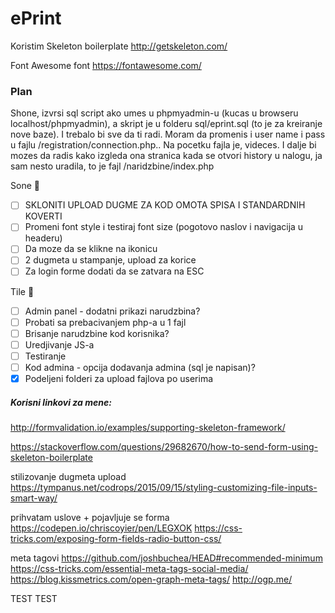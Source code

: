 # ePrint

Koristim Skeleton boilerplate
http://getskeleton.com/

Font Awesome font
https://fontawesome.com/

### Plan

Shone, izvrsi sql script ako umes u phpmyadmin-u (kucas u browseru localhost/phpmyadmin), a skript je u folderu sql/eprint.sql
(to je za kreiranje nove baze). I trebalo bi sve da ti radi. Moram da promenis i user name i pass u fajlu /registration/connection.php..
Na pocetku fajla je, videces. 
I dalje bi mozes da radis kako izgleda ona stranica kada se otvori history u nalogu, ja sam nesto uradila, to je fajl /naridzbine/index.php

Sone :baby_chick:
- [ ] SKLONITI UPLOAD DUGME ZA KOD OMOTA SPISA I STANDARDNIH KOVERTI
- [ ] Promeni font style i testiraj font size (pogotovo naslov i navigacija u headeru)
- [ ] Da moze da se klikne na ikonicu
- [ ] 2 dugmeta u stampanje, upload za korice
- [ ] Za login forme dodati da se zatvara na ESC

Tile :rabbit:
- [ ] Admin panel - dodatni prikazi narudzbina?
- [ ] Probati sa prebacivanjem php-a u 1 fajl 
- [ ] Brisanje narudzbine kod korisnika?
- [ ] Uredjivanje JS-a
- [ ] Testiranje
- [ ] Kod admina - opcija dodavanja admina (sql je napisan)?
- [x] Podeljeni folderi za upload fajlova po userima

##### Korisni linkovi za mene:
http://formvalidation.io/examples/supporting-skeleton-framework/

https://stackoverflow.com/questions/29682670/how-to-send-form-using-skeleton-boilerplate

stilizovanje dugmeta upload
https://tympanus.net/codrops/2015/09/15/styling-customizing-file-inputs-smart-way/

prihvatam uslove + pojavljuje se forma
https://codepen.io/chriscoyier/pen/LEGXOK
https://css-tricks.com/exposing-form-fields-radio-button-css/

meta tagovi
https://github.com/joshbuchea/HEAD#recommended-minimum
https://css-tricks.com/essential-meta-tags-social-media/
https://blog.kissmetrics.com/open-graph-meta-tags/
http://ogp.me/


TEST TEST